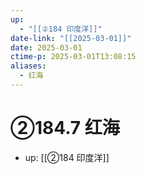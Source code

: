 ```yaml
---
up:
  - "[[②184 印度洋]]"
date-link: "[[2025-03-01]]"
date: 2025-03-01
ctime-p: 2025-03-01T13:08:15
aliases:
  - 红海
---
```


# ②184.7 红海

- up: [[②184 印度洋]]
